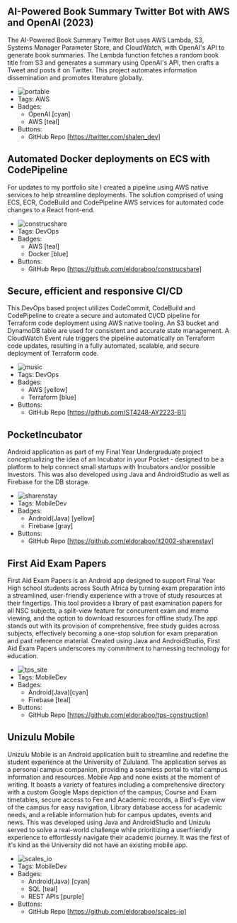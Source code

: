 ## AI-Powered Book Summary Twitter Bot with AWS and OpenAI (2023)
The AI-Powered Book Summary Twitter Bot uses AWS Lambda, S3, Systems Manager Parameter Store, and CloudWatch, with OpenAI's API to generate book summaries. The Lambda function fetches a random book title from S3 and generates a summary using OpenAI's API, then crafts a Tweet and posts it on Twitter. This project automates information dissemination and promotes literature globally.
- ![portable](/portfolio/assets/portable.png)
- Tags: AWS
- Badges:
  - OpenAI [cyan]
  - AWS [teal]
- Buttons:
  - GitHub Repo [https://twitter.com/shalen_dev]

## Automated Docker deployments on ECS with CodePipeline
For updates to my portfolio site I created a pipeline using AWS native services to help streamline deployments. The solution comprised of using ECS, ECR, CodeBuild and CodePipeline AWS services for automated code changes to a React front-end.
- ![construcshare](/portfolio/assets/construcshare.png)
- Tags: DevOps
- Badges:
  - AWS [teal]
  - Docker [blue]
- Buttons:
  - GitHub Repo [https://github.com/eldoraboo/construcshare]

## Secure, efficient and responsive CI/CD
This DevOps based project utilizes CodeCommit, CodeBuild and CodePipeline to create a secure and automated CI/CD pipeline for Terraform code deployment using AWS native tooling. An S3 bucket and DynamoDB table are used for consistent and accurate state management. A CloudWatch Event rule triggers the pipeline automatically on Terraform code updates, resulting in a fully automated, scalable, and secure deployment of Terraform code.
- ![music](/portfolio/assets/music.png)
- Tags: DevOps
- Badges:
  - AWS [yellow]
  - Terraform [blue]
- Buttons:
  - GitHub Repo [https://github.com/ST4248-AY2223-B1]

## PocketIncubator
Android application as part of my Final Year Undergraduate project conceptualizing the idea of an Incubator in your Pocket - designed to be a platform to help connect small startups with Incubators and/or possible Investors. This was also developed using Java and AndroidStudio as well as Firebase for the DB storage.
- ![sharenstay](/portfolio/assets/sharenstay.png)
- Tags: MobileDev
- Badges:
  - Android(Java) [yellow]
  - Firebase [gray]
- Buttons:
  - GitHub Repo [https://github.com/eldoraboo/it2002-sharenstay]

## First Aid Exam Papers
First Aid Exam Papers is an Android app designed to support Final Year High school students across South Africa by turning exam preparation into a streamlined, user-friendly experience with a trove of study resources at their fingertips. This tool provides a library of past examination papers for all NSC subjects, a split-view feature for concurrent exam and memo viewing, and the option to download resources for offline study.The app stands out with its provision of comprehensive, free study guides across subjects, effectively becoming a one-stop solution for exam preparation and past reference material. Created using Java and AndroidStudio, First Aid Exam Papers underscores my commitment to harnessing technology for education.
- ![tps_site](/portfolio/assets/tps_site.png)
- Tags: MobileDev
- Badges:
  - Android(Java)[cyan]
  - Firebase [teal]
- Buttons:
  - GitHub Repo [https://github.com/eldoraboo/tps-construction]

## Unizulu Mobile
Unizulu Mobile is an Android application built to streamline and redefine the student experience at the University of Zululand. The application serves as a personal campus companion, providing a seamless portal to vital campus information and resources. Mobile App and none exists at the moment of writing. It boasts a variety of features including a comprehensive directory with a custom Google Maps depiction of the campus, Course and Exam timetables, secure access to Fee and Academic records, a Bird's-Eye view of the campus for easy navigation, Library database access for academic needs, and a reliable information hub for campus updates, events and news. This was developed using Java and AndroidStudio and Unizulu served to solve a real-world challenge while prioritizing a userfriendly experience to effortlessly navigate their academic journey. It was the first of it's kind as the University did not have an existing mobile app.
- ![scales_io](/portfolio/assets/scales_io.png)
- Tags: MobileDev
- Badges:
  - Android(Java) [cyan]
  - SQL [teal]
  - REST APIs [purple]
- Buttons:
  - GitHub Repo [https://github.com/eldoraboo/scales-io]

